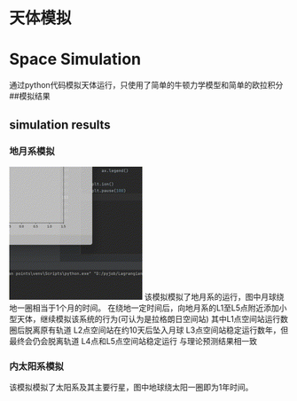 # 天体模拟
# Space Simulation
通过python代码模拟天体运行，只使用了简单的牛顿力学模型和简单的欧拉积分
##模拟结果
## simulation results
### 地月系模拟
![拉格朗日点模拟](./results/地月拉格朗日点模拟结果.gif "拉格朗日点模拟结果")
该模拟模拟了地月系的运行，图中月球绕地一圈相当于1个月的时间。
在绕地一定时间后，向地月系的L1至L5点附近添加小型天体，继续模拟该系统的行为(可认为是拉格朗日空间站)
其中L1点空间站运行数圈后脱离原有轨道
L2点空间站在约10天后坠入月球
L3点空间站稳定运行数年，但最终会仍会脱离轨道
L4点和L5点空间站稳定运行
与理论预测结果相一致

### 内太阳系模拟
该模拟模拟了太阳系及其主要行星，图中地球绕太阳一圈即为1年时间。
